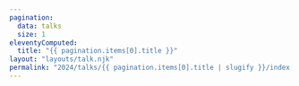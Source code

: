 ```yaml
---
pagination:
  data: talks
  size: 1
eleventyComputed:
  title: "{{ pagination.items[0].title }}"
layout: "layouts/talk.njk"
permalink: "2024/talks/{{ pagination.items[0].title | slugify }}/index.html"
---
```


